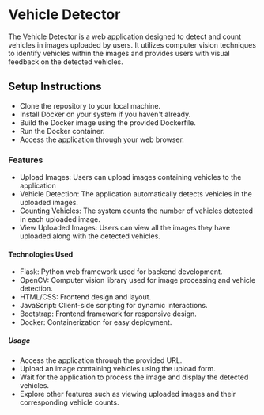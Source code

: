 # Vehicle Detector
The Vehicle Detector is a web application designed to detect and count vehicles in images uploaded by users. It utilizes computer vision techniques to identify vehicles within the images and provides users with visual feedback on the detected vehicles.

## Setup Instructions
* Clone the repository to your local machine.
* Install Docker on your system if you haven't already.
* Build the Docker image using the provided Dockerfile.
* Run the Docker container.
* Access the application through your web browser.

### Features
* Upload Images: Users can upload images containing vehicles to the application 
* Vehicle Detection: The application automatically detects vehicles in the uploaded images.
* Counting Vehicles: The system counts the number of vehicles detected in each uploaded image.
* View Uploaded Images: Users can view all the images they have uploaded along with the detected vehicles.

#### Technologies Used
* Flask: Python web framework used for backend development.
* OpenCV: Computer vision library used for image processing and vehicle detection.
* HTML/CSS: Frontend design and layout.
* JavaScript: Client-side scripting for dynamic interactions.
* Bootstrap: Frontend framework for responsive design.
* Docker: Containerization for easy deployment.

##### Usage
* Access the application through the provided URL.
* Upload an image containing vehicles using the upload form.
* Wait for the application to process the image and display the detected vehicles.
* Explore other features such as viewing uploaded images and their corresponding vehicle counts.
